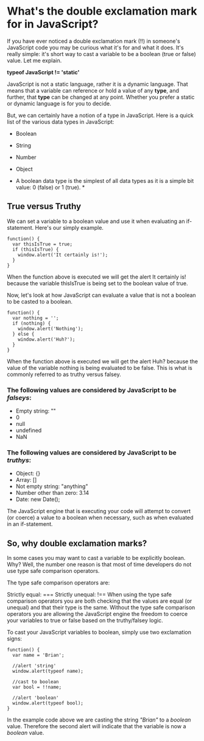 # What's the double exclamation mark for in JavaScript?

If you have ever noticed a double exclamation mark (!!) in someone's JavaScript code you may be curious what it's for and what it does. It's really simple: it's short way to cast a variable to be a boolean (true or false) value. Let me explain.

**typeof JavaScript != 'static'**

JavaScript is not a static language, rather it is a dynamic language. That means that a variable can reference or hold a value of any **type**, and further, that **type** can be changed at any point. Whether you prefer a static or dynamic language is for you to decide.

But, we can certainly have a notion of a type in JavaScript. Here is a quick list of the various data types in JavaScript:

* Boolean
* String
* Number
* Object

* A boolean data type is the simplest of all data types as it is a simple bit value: 0 (false) or 1 (true). *

## **True versus Truthy**

We can set a variable to a boolean value and use it when evaluating an if-statement. Here's our simply example.

```
function() {
  var thisIsTrue = true;
  if (thisIsTrue) {
    window.alert('It certainly is!');
  }
}
```

When the function above is executed we will get the alert It certainly is! because the variable thisIsTrue is being set to the boolean value of true.

Now, let's look at how JavaScript can evaluate a value that is not a boolean to be casted to a boolean.

```
function() {
  var nothing = '';
  if (nothing) {
    window.alert('Nothing');
  } else {
    window.alert('Huh?');
  }
}
```

When the function above is executed we will get the alert Huh? because the value of the variable nothing is being evaluated to be false. This is what is commonly referred to as truthy versus falsey.

### The following values are considered by JavaScript to be *falseys*:

* Empty string: ""
* 0
* null
* undefined
* NaN

### The following values are considered by JavaScript to be *truthys*:

* Object: {}
* Array: []
* Not empty string: "anything"
* Number other than zero: 3.14
* Date: new Date();

The JavaScript engine that is executing your code will attempt to convert (or coerce) a value to a boolean when necessary, such as when evaluated in an if-statement.

## So, why double exclamation marks?

In some cases you may want to cast a variable to be explicitly boolean. Why? Well, the number one reason is that most of time developers do not use type safe comparison operators.

The type safe comparison operators are:

Strictly equal: ===
Strictly unequal: !==
When using the type safe comparison operators you are both checking that the values are equal (or unequal) and that their type is the same. Without the type safe comparison operators you are allowing the JavaScript engine the freedom to coerce your variables to true or false based on the truthy/falsey logic.

To cast your JavaScript variables to boolean, simply use two exclamation signs:

```
function() {
  var name = 'Brian';

  //alert 'string'
  window.alert(typeof name);

  //cast to boolean
  var bool = !!name;

  //alert 'boolean'
  window.alert(typeof bool);
}
```

In the example code above we are casting the string *"Brian"* to a *boolean* value. Therefore the second alert will indicate that the variable is now a *boolean* value.
